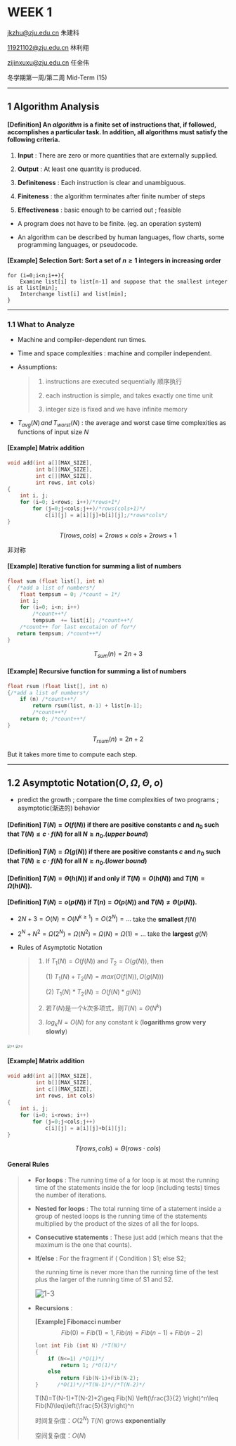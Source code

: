 # WEEK 1

jkzhu@zju.edu.cn  朱建科

11921102@zju.edu.cn  林利翔

zijinxuxu@zju.edu.cn  任金伟

冬学期第一周/第二周 Mid-Term (15)

***



## 1 Algorithm Analysis

#### [Definition] An *algorithm* is a finite set of instructions that, if followed, accomplishes a particular task. In addition, all algorithms must satisfy the following criteria.

1. **Input** : There are zero or more quantities that are externally supplied.

2. **Output** : At least one quantity is produced.

3. **Definiteness** : Each instruction is clear and unambiguous.

4. **Finiteness** : the algorithm terminates after finite number of steps

5. **Effectiveness** : basic enough to be carried out ; feasible

-  A program does not have to be finite. (eg. an operation system)

- An algorithm can be described by human languages, flow charts, some programming languages, or pseudocode.

#### [Example] Selection Sort: Sort a set of $n\geq1$ integers in increasing order

```pseudocode
for (i=0;i<n;i++){
	Examine list[i] to list[n-1] and suppose that the smallest integer is at list[min];
	Interchange list[i] and list[min];
}
```

***

### 1.1 What to Analyze

- Machine and compiler-dependent run times.

- Time and space complexities : machine and compiler independent.

- Assumptions:

  >1. instructions are executed sequentially 顺序执行
  >
  >2. each instruction is simple, and takes exactly one time unit
  >3. integer size is fixed and we have infinite memory

* $T_{avg}(N)\, and\, T_{worst}(N)$ : the average and worst case time complexities as functions of input size $N$

#### [Example] Matrix addition 

```c
void add(int a[][MAX_SIZE],
         int b[][MAX_SIZE],
         int c[][MAX_SIZE],
         int rows, int cols) 
{
	int i, j;
	for (i=0; i<rows; i++)/*rows+1*/
		for (j=0;j<cols;j++)/*rows(cols+1)*/
			c[i][j] = a[i][j]+b[i][j];/*rows*cols*/
}
```

$$
T(rows, cols) = 2rows\times cols + 2rows+1
$$

非对称

#### [Example] Iterative function for summing a list of numbers

```c
float sum (float list[], int n)
{  /*add a list of numbers*/
	float tempsum = 0; /*count = 1*/
	int i;
	for (i=0; i<n; i++)
        /*count++*/
		tempsum  += list[i]; /*count++*/
    /*count++ for last excutaion of for*/
   return tempsum; /*count++*/
}
```

$$
T_{sum}(n)=2n+3
$$

#### [Example] Recursive function for summing a list of numbers

```c
float rsum (float list[], int n)
{/*add a list of numbers*/
	if (n) /*count++*/
		return rsum(list, n-1) + list[n-1];
		/*count++*/
    return 0; /*count++*/
}
```

$$
T_{rsum}(n)=2n+2
$$

But it takes more time to compute each step.  

***

## 1.2 Asymptotic Notation($O,\Omega,\Theta,o$) 

* predict the growth ; compare the time complexities of two programs ; asymptotic(渐进的) behavior

#### [Definition] $T(N)=O(f(N))$ if there are positive constants $c$ and $n_0$ such that $T(N)\leq c\cdot f(N)$ for all $N\geq n_0$.(*upper bound*)

#### [Definition] $T(N)=\Omega(g(N))$ if there are positive constants $c$ and $n_0$ such that $T(N)\geq c\cdot f(N)$ for all $N\geq n_0$.(*lower bound*)

#### [Definition] $T(N)=\Theta(h(N))$ if and only if $T(N)=O(h(N))$ and $T(N)=\Omega(h(N))$.

#### [Definition] $T(N)=o(p(N))$ if $T(n)=O(p(N))$ and $T(N)\neq\Theta(p(N))$.

- $2N+3=O(N)=O(N^{k\geq1})=O(2^N)=\ldots$ take the **smallest** $f(N)$

- $2^N+N^2=\Omega(2^N)=\Omega(N^2)=\Omega(N)=\Omega(1)=\ldots$ take the **largest** $g(N)$

- Rules of Asymptotic Notation

  >1. If $T_1(N)=O(f(N))$ and $T_2=O(g(N))$, then
  >
  >    (1) $T_1(N)+T_2(N)=max(O(f(N)),O(g(N)))$
  >
  >    (2) $T_1(N)*T_2(N)=O(f(N)*g(N))$
  >
  >2. 若$T(N)$是一个$k$次多项式，则$T(N)=\Theta(N^k)$
  >
  >3. $log_kN=O(N)$ for any constant $k$ (**logarithms grow very slowly**)

<img src="picture/1-1.png" alt="1-1" style="zoom: 45%;" />

<img src="picture/1-2.png" alt="1-2" style="zoom:43%;" />

#### [Example] Matrix addition 

```C
void add(int a[][MAX_SIZE],
         int b[][MAX_SIZE],
         int c[][MAX_SIZE],
         int rows, int cols) 
{
	int i, j;
	for (i=0; i<rows; i++)
		for (j=0;j<cols;j++)
			c[i][j] = a[i][j]+b[i][j];
}
```

$$
T(rows,cols)=\Theta(rows\cdot cols)
$$

#### General Rules

> - **For loops** : The running time of a for loop is at most the running time of the statements inside the for loop (including tests) times the number of iterations.
>
> - **Nested for loops** : The total running time of a statement inside a group of nested loops is the running time of the statements multiplied by the product of the sizes of all the for loops.
>
> - **Consecutive statements** : These just add (which means that the maximum is the one that counts).
>
> - **If/else** : For the fragment
>   		if ( Condition )  S1;
>     		else  S2;
>
>   the running time is never more than the running time of the test plus the larger of the running time of S1 and S2.
>
>   <img src="picture/1-3.png" alt="1-3" style="zoom:120%;" />
>   
> - **Recursions** : 
>
>   **[Example] Fibonacci number**
>   $$
>   Fib(0)=Fib(1)=1, Fib(n)=Fib(n-1)+Fib(n-2)
>   $$
>
>   ```c
>   lont int Fib (int N) /*T(N)*/
>   {
>   	if (N<=1) /*O(1)*/
>   		return 1; /*O(1)*/
>   	else
>   		return Fib(N-1)+Fib(N-2);
>   }      /*O(1)*//*T(N-1)*//*T(N-2)*/
>   ```
>
>   $$
>   $$ T(N)=T(N-1)+T(N-2)+2\geq Fib(N) \left(\frac{3}{2} \right)^n\leq Fib(N)\leq\left(\frac{5}{3}\right)^n $$
>   $$
>
>   时间复杂度：$O(2^N)$      $T(N)$ grows **exponentially**
>   
>   空间复杂度：$O(N)$



